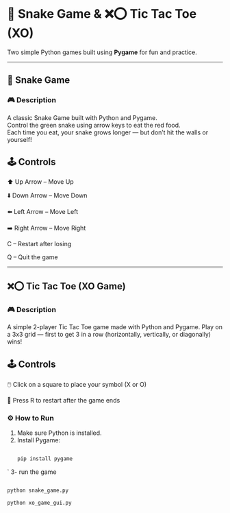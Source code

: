 # 🐍 Snake Game & ❌⭕ Tic Tac Toe (XO)

Two simple Python games built using **Pygame** for fun and practice.

---

## 🐍 Snake Game

### 🎮 Description
A classic Snake Game built with Python and Pygame.  
Control the green snake using arrow keys to eat the red food.  
Each time you eat, your snake grows longer — but don’t hit the walls or yourself!

## 🕹️ Controls

⬆️ Up Arrow – Move Up

⬇️ Down Arrow – Move Down

⬅️ Left Arrow – Move Left

➡️ Right Arrow – Move Right

C – Restart after losing

Q – Quit the game

------------------------------------------------------------

## ❌⭕ Tic Tac Toe (XO Game)

### 🎮 Description
A simple 2-player Tic Tac Toe game made with Python and Pygame.
Play on a 3x3 grid — first to get 3 in a row (horizontally, vertically, or diagonally) wins!

## 🕹️ Controls

🖱️ Click on a square to place your symbol (X or O)

🔁 Press R to restart after the game ends


### ⚙️ How to Run

1. Make sure Python is installed.
2. Install Pygame:
   ```bash
   
   pip install pygame

`
3- run the game 
```bash

python snake_game.py

python xo_game_gui.py


```


